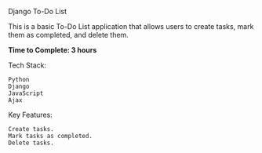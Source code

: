 Django To-Do List

This is a basic To-Do List application that allows users to create tasks, mark them as completed, and delete them.

**Time to Complete: 3 hours**

Tech Stack:

    Python
    Django
    JavaScript
    Ajax

Key Features:

    Create tasks.
    Mark tasks as completed.
    Delete tasks.
